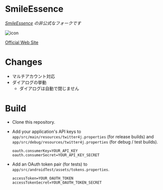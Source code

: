 SmileEssence
============
*[SmileEssence](https://github.com/laco0416/SmileEssence) の非公式なフォークです*

![icon](https://raw.githubusercontent.com/rhenium/SmileEssence/master/icon_application.png)

[Official Web Site](http://smileessence.lacolaco.net)

# Changes
+ マルチアカウント対応
+ ダイアログの挙動
  - ダイアログは自動で閉じません

# Build

+ Clone this repository.
+ Add your application's API keys to `app/src/main/resources/twitter4j.properties` (for release builds) and `app/src/debug/resources/twitter4j.properties` (for debug / test builds).

    ```
    oauth.consumerKey=YOUR_API_KEY
    oauth.consumerSecret=YOUR_API_KEY_SECRET
    ```

+ Add an OAuth token pair (for tests) to `app/src/androidTest/assets/tokens.properties`.

    ```
    accessToken=YOUR_OAUTH_TOKEN
    accessTokenSecret=YOUR_OAUTH_TOKEN_SECRET
    ```
